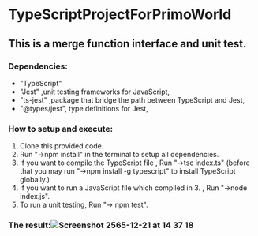 # TypeScriptProjectForPrimoWorld
## This is a merge function interface and unit test. 
### Dependencies: <br />
- "TypeScript" 
- "Jest" ,unit testing frameworks for JavaScript,
- "ts-jest" ,package that bridge the path between TypeScript and Jest,
- "@types/jest", type definitions for Jest,

### How to setup and execute:
1. Clone this provided code.
2. Run "->npm install" in the terminal to setup all dependencies.
3. If you want to compile the TypeScript file , Run "->tsc index.ts" (before that you may run "->npm install -g typescript" to install TypeScript globally.)
4. If you want to run a JavaScript file which compiled in 3. , Run "->node index.js".
5. To run a unit testing, Run "-> npm test".

### The result:![Screenshot 2565-12-21 at 14 37 18](https://user-images.githubusercontent.com/77728605/208847416-353e1b7c-f03d-448a-8570-9c95c6e68a8e.png)
